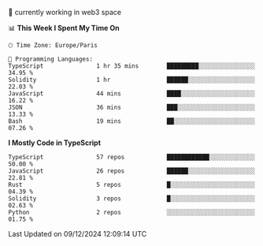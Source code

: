 🔭 currently working in web3 space

<!--START_SECTION:waka-->
📊 **This Week I Spent My Time On** 

```text
🕑︎ Time Zone: Europe/Paris

💬 Programming Languages: 
TypeScript               1 hr 35 mins        █████████░░░░░░░░░░░░░░░░   34.95 % 
Solidity                 1 hr                ██████░░░░░░░░░░░░░░░░░░░   22.03 % 
JavaScript               44 mins             ████░░░░░░░░░░░░░░░░░░░░░   16.22 % 
JSON                     36 mins             ███░░░░░░░░░░░░░░░░░░░░░░   13.33 % 
Bash                     19 mins             ██░░░░░░░░░░░░░░░░░░░░░░░   07.26 % 
```

**I Mostly Code in TypeScript** 

```text
TypeScript               57 repos            ████████████░░░░░░░░░░░░░   50.00 % 
JavaScript               26 repos            ██████░░░░░░░░░░░░░░░░░░░   22.81 % 
Rust                     5 repos             █░░░░░░░░░░░░░░░░░░░░░░░░   04.39 % 
Solidity                 3 repos             █░░░░░░░░░░░░░░░░░░░░░░░░   02.63 % 
Python                   2 repos             ░░░░░░░░░░░░░░░░░░░░░░░░░   01.75 % 
```




 Last Updated on 09/12/2024 12:09:14 UTC
<!--END_SECTION:waka-->
